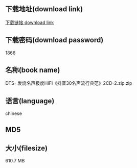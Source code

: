 ## 下载地址(download link)
[下载链接 download link](https://tutu365.netlify.app/?s=DTS-+++%E5%8F%91%E7%83%A7%E5%90%8D%E5%A3%B0%E6%9E%81%E5%BA%A6HIFI%E3%80%8A%E6%8A%96%E9%9F%B330%E5%90%8D%E5%A3%B0%E6%B5%81%E8%A1%8C%E5%85%B8%E8%8C%83%E3%80%8B2CD-2.zip)

## 下载密码(download password)
1866

## 名称(book name)
DTS-   发烧名声极度HIFI《抖音30名声流行典范》2CD-2.zip.zip

## 语言(language)
chinese

## MD5


## 大小(filesize)
610.7 MB
